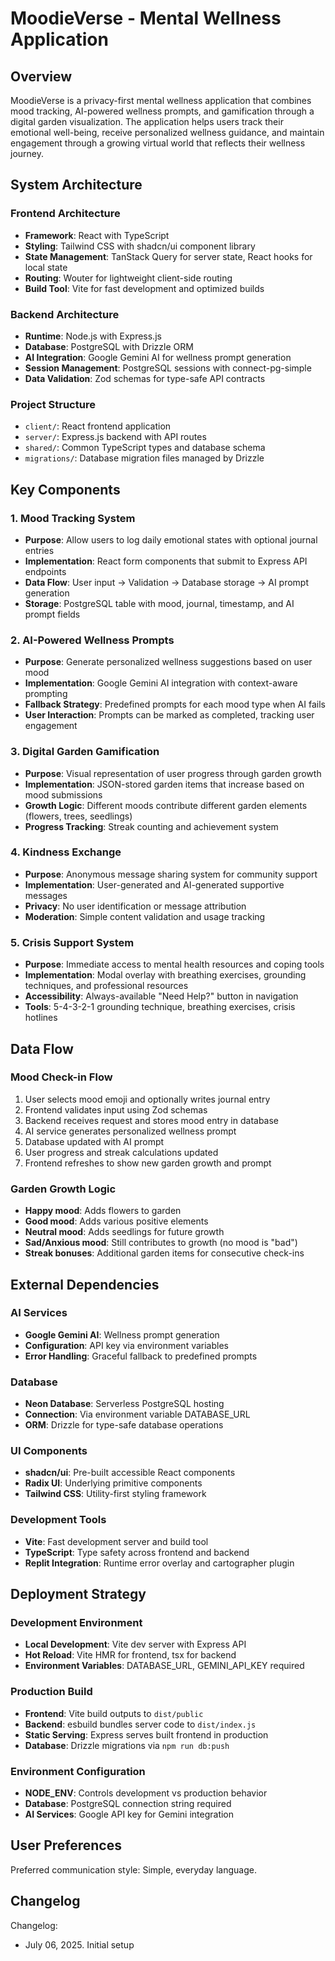 # MoodieVerse - Mental Wellness Application

## Overview

MoodieVerse is a privacy-first mental wellness application that combines mood tracking, AI-powered wellness prompts, and gamification through a digital garden visualization. The application helps users track their emotional well-being, receive personalized wellness guidance, and maintain engagement through a growing virtual world that reflects their wellness journey.

## System Architecture

### Frontend Architecture
- **Framework**: React with TypeScript
- **Styling**: Tailwind CSS with shadcn/ui component library
- **State Management**: TanStack Query for server state, React hooks for local state
- **Routing**: Wouter for lightweight client-side routing
- **Build Tool**: Vite for fast development and optimized builds

### Backend Architecture
- **Runtime**: Node.js with Express.js
- **Database**: PostgreSQL with Drizzle ORM
- **AI Integration**: Google Gemini AI for wellness prompt generation
- **Session Management**: PostgreSQL sessions with connect-pg-simple
- **Data Validation**: Zod schemas for type-safe API contracts

### Project Structure
- `client/`: React frontend application
- `server/`: Express.js backend with API routes
- `shared/`: Common TypeScript types and database schema
- `migrations/`: Database migration files managed by Drizzle

## Key Components

### 1. Mood Tracking System
- **Purpose**: Allow users to log daily emotional states with optional journal entries
- **Implementation**: React form components that submit to Express API endpoints
- **Data Flow**: User input → Validation → Database storage → AI prompt generation
- **Storage**: PostgreSQL table with mood, journal, timestamp, and AI prompt fields

### 2. AI-Powered Wellness Prompts
- **Purpose**: Generate personalized wellness suggestions based on user mood
- **Implementation**: Google Gemini AI integration with context-aware prompting
- **Fallback Strategy**: Predefined prompts for each mood type when AI fails
- **User Interaction**: Prompts can be marked as completed, tracking user engagement

### 3. Digital Garden Gamification
- **Purpose**: Visual representation of user progress through garden growth
- **Implementation**: JSON-stored garden items that increase based on mood submissions
- **Growth Logic**: Different moods contribute different garden elements (flowers, trees, seedlings)
- **Progress Tracking**: Streak counting and achievement system

### 4. Kindness Exchange
- **Purpose**: Anonymous message sharing system for community support
- **Implementation**: User-generated and AI-generated supportive messages
- **Privacy**: No user identification or message attribution
- **Moderation**: Simple content validation and usage tracking

### 5. Crisis Support System
- **Purpose**: Immediate access to mental health resources and coping tools
- **Implementation**: Modal overlay with breathing exercises, grounding techniques, and professional resources
- **Accessibility**: Always-available "Need Help?" button in navigation
- **Tools**: 5-4-3-2-1 grounding technique, breathing exercises, crisis hotlines

## Data Flow

### Mood Check-in Flow
1. User selects mood emoji and optionally writes journal entry
2. Frontend validates input using Zod schemas
3. Backend receives request and stores mood entry in database
4. AI service generates personalized wellness prompt
5. Database updated with AI prompt
6. User progress and streak calculations updated
7. Frontend refreshes to show new garden growth and prompt

### Garden Growth Logic
- **Happy mood**: Adds flowers to garden
- **Good mood**: Adds various positive elements
- **Neutral mood**: Adds seedlings for future growth
- **Sad/Anxious mood**: Still contributes to growth (no mood is "bad")
- **Streak bonuses**: Additional garden items for consecutive check-ins

## External Dependencies

### AI Services
- **Google Gemini AI**: Wellness prompt generation
- **Configuration**: API key via environment variables
- **Error Handling**: Graceful fallback to predefined prompts

### Database
- **Neon Database**: Serverless PostgreSQL hosting
- **Connection**: Via environment variable DATABASE_URL
- **ORM**: Drizzle for type-safe database operations

### UI Components
- **shadcn/ui**: Pre-built accessible React components
- **Radix UI**: Underlying primitive components
- **Tailwind CSS**: Utility-first styling framework

### Development Tools
- **Vite**: Fast development server and build tool
- **TypeScript**: Type safety across frontend and backend
- **Replit Integration**: Runtime error overlay and cartographer plugin

## Deployment Strategy

### Development Environment
- **Local Development**: Vite dev server with Express API
- **Hot Reload**: Vite HMR for frontend, tsx for backend
- **Environment Variables**: DATABASE_URL, GEMINI_API_KEY required

### Production Build
- **Frontend**: Vite build outputs to `dist/public`
- **Backend**: esbuild bundles server code to `dist/index.js`
- **Static Serving**: Express serves built frontend in production
- **Database**: Drizzle migrations via `npm run db:push`

### Environment Configuration
- **NODE_ENV**: Controls development vs production behavior
- **Database**: PostgreSQL connection string required
- **AI Services**: Google API key for Gemini integration

## User Preferences

Preferred communication style: Simple, everyday language.

## Changelog

Changelog:
- July 06, 2025. Initial setup